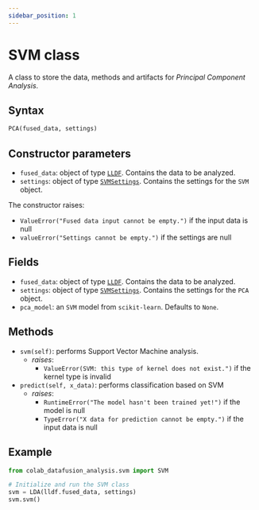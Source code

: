 ```yaml
---
sidebar_position: 1
---
```


# SVM class

A class to store the data, methods and artifacts for _Principal Component Analysis_.

## Syntax

```python
PCA(fused_data, settings)
```

## Constructor parameters

- `fused_data`: object of type [`LLDF`](../lldf/lldf.md). Contains the data to be analyzed.
- `settings`: object of type [`SVMSettings`](./svmsettings.md). Contains the settings for
  the `SVM` object.

The constructor raises:
- `ValueError("Fused data input cannot be empty.")` if the input data is null
- `valueError("Settings cannot be empty.")` if the settings are null

## Fields

- `fused_data`: object of type [`LLDF`](../lldf/lldf.md). Contains the data to be analyzed.
- `settings`: object of type [`SVMSettings`](./svmsettings.md). Contains the settings for
  the `PCA` object. 
- `pca_model`: an `SVM` model from `scikit-learn`. Defaults to `None`.

## Methods

- `svm(self)`: performs Support Vector Machine analysis.
  - *raises*:
    - `ValueError(SVM: this type of kernel does not exist.")` if the kernel type is invalid
- `predict(self, x_data)`: performs classification based on SVM
  - *raises*:
    - `RuntimeError("The model hasn't been trained yet!")` if the model is null
    -  `TypeError("X data for prediction cannot be empty.")` if the input data is null

## Example

```python
from colab_datafusion_analysis.svm import SVM

# Initialize and run the SVM class
svm = LDA(lldf.fused_data, settings)
svm.svm()
```